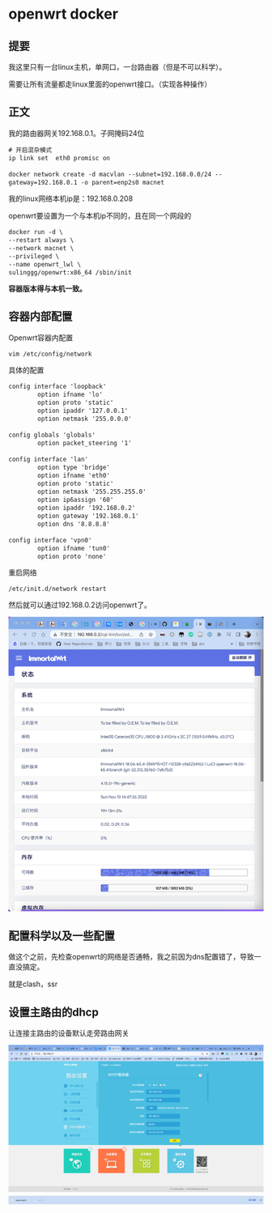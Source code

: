 # openwrt docker

## 提要

我这里只有一台linux主机，单网口，一台路由器（但是不可以科学）。

需要让所有流量都走linux里面的openwrt接口。（实现各种操作）



## 正文

我的路由器网关192.168.0.1。子网掩码24位





```
# 开启混杂模式
ip link set  eth0 promisc on

docker network create -d macvlan --subnet=192.168.0.0/24 --gateway=192.168.0.1 -o parent=enp2s0 macnet
```

我的linux网络本机ip是：192.168.0.208



openwrt要设置为一个与本机ip不同的，且在同一个网段的

```
docker run -d \
--restart always \
--network macnet \
--privileged \
--name openwrt_lwl \
sulinggg/openwrt:x86_64 /sbin/init
```

**容器版本得与本机一致。**

## 容器内部配置



Openwrt容器内配置

```
vim /etc/config/network 
```

具体的配置

```
config interface 'loopback'
        option ifname 'lo'
        option proto 'static'
        option ipaddr '127.0.0.1'
        option netmask '255.0.0.0'

config globals 'globals'
        option packet_steering '1'

config interface 'lan'
        option type 'bridge'
        option ifname 'eth0'
        option proto 'static'
        option netmask '255.255.255.0'
        option ip6assign '60'
        option ipaddr '192.168.0.2'
        option gateway '192.168.0.1'
        option dns '8.8.8.8'

config interface 'vpn0'
        option ifname 'tun0'
        option proto 'none'
```





重启网络

```
/etc/init.d/network restart
```





然后就可以通过192.168.0.2访问openwrt了。

![image-20221113144733240](https://raw.githubusercontent.com/kengerlwl/MDimg/master/image/abc4bfe03679e22fabb51b8e9fb21bf4/76cf55cc1affeae22ac0fed3004002e5.png)





## 配置科学以及一些配置

做这个之前，先检查openwrt的网络是否通畅，我之前因为dns配置错了，导致一直没搞定。



就是clash，ssr









## 设置主路由的dhcp

让连接主路由的设备默认走旁路由网关

![image-20221113144137125](https://raw.githubusercontent.com/kengerlwl/MDimg/master/image/abc4bfe03679e22fabb51b8e9fb21bf4/8557371175b5879904b17864fb35bbe4.png)